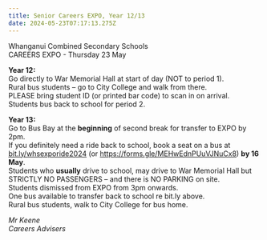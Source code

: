 ```yaml
---
title: Senior Careers EXPO, Year 12/13
date: 2024-05-23T07:17:13.275Z
---
```

Whanganui Combined Secondary Schools  
CAREERS EXPO - Thursday 23 May  

**Year 12:**  
Go directly to War Memorial Hall at start of day (NOT to period 1).  
Rural bus students – go to City College and walk from there.  
PLEASE bring student ID (or printed bar code) to scan in on arrival.  
Students bus back to school for period 2.

**Year 13:**  
Go to Bus Bay at the **beginning** of second break for transfer to EXPO by 2pm.  
If you definitely need a ride back to school, book a seat on a bus at
[bit.ly/whsexporide2024](https://docs.google.com/forms/d/e/1FAIpQLSfmymnm8MXVNSTAUI0egxT6_biBms7nudTPDlS07lbHyqPB3g/viewform) (or https://forms.gle/MEHwEdnPUuVJNuCx8) **by 16 May**.  
Students who **usually** drive to school, may drive to War Memorial Hall but STRICTLY NO PASSENGERS – and there is NO PARKING on site.  
Students dismissed from EXPO from 3pm onwards.  
One bus available to transfer back to school re bit.ly above.  
Rural bus students, walk to City College for bus home.

*Mr Keene  
Careers Advisers*